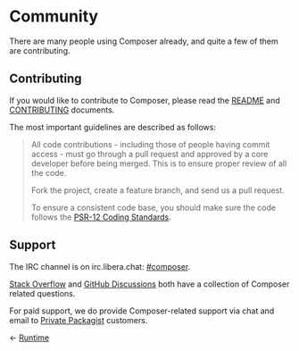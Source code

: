 # Community

There are many people using Composer already, and quite a few of them are
contributing.

## Contributing

If you would like to contribute to Composer, please read the
[README](https://github.com/composer/composer) and
[CONTRIBUTING](https://github.com/composer/composer/blob/main/.github/CONTRIBUTING.md)
documents.

The most important guidelines are described as follows:

> All code contributions - including those of people having commit access - must
> go through a pull request and approved by a core developer before being
> merged. This is to ensure proper review of all the code.
>
> Fork the project, create a feature branch, and send us a pull request.
>
> To ensure a consistent code base, you should make sure the code follows
> the [PSR-12 Coding Standards](https://www.php-fig.org/psr/psr-12/).

## Support

The IRC channel is on irc.libera.chat: [#composer](ircs://irc.libera.chat:6697/composer).

[Stack Overflow](https://stackoverflow.com/questions/tagged/composer-php) and
[GitHub Discussions](https://github.com/composer/composer/discussions) both have a
collection of Composer related questions.

For paid support, we do provide Composer-related support via chat and email to
[Private Packagist](https://packagist.com) customers.


&larr; [Runtime](07-runtime.md)
